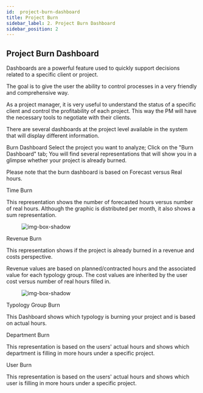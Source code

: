 ```yaml
---
id:  project-burn-dashboard
title: Project Burn
sidebar_label: 2. Project Burn Dashboard
sidebar_position: 2
---
```


## Project Burn Dashboard

Dashboards are a powerful feature used to quickly support decisions related to a specific client or project.

The goal is to give the user the ability to control processes in a very friendly and comprehensive way.

As a project manager, it is very useful to understand the status of a specific client and control the profitability of each project. This way the PM will have the necessary tools to negotiate with their clients.

There are several dashboards at the project level available in the system that will display different information.

Burn Dashboard
Select the project you want to analyze;
Click on the "Burn Dashboard" tab;
You will find several representations that will show you in a glimpse whether your project is already burned.

Please note that the burn dashboard is based on Forecast versus Real hours.

Time Burn

This representation shows the number of forecasted hours versus number of real hours. Although the graphic is distributed per month, it also shows a sum representation.

<figure>

![img-box-shadow](/img/university/dashboards/project-burn-dashboard/university-project-burn-dashboard-1.png)
<figcaption></figcaption>
</figure>

Revenue Burn

This representation shows if the project is already burned in a revenue and costs perspective.

Revenue values are based on planned/contracted hours and the associated value for each typology group. The cost values are inherited by the user cost versus number of real hours filled in. 
 
<figure>

![img-box-shadow](/img/university/dashboards/project-burn-dashboard/university-project-burn-dashboard-2.png)
<figcaption></figcaption>
</figure>

Typology Group Burn

This Dashboard shows which typology is burning your project and is based on actual hours.



Department Burn

This representation is based on the users' actual hours and shows which department is filling in more hours under a specific project.



User Burn

This representation is based on the users' actual hours and shows which user is filling in more hours under a specific project.